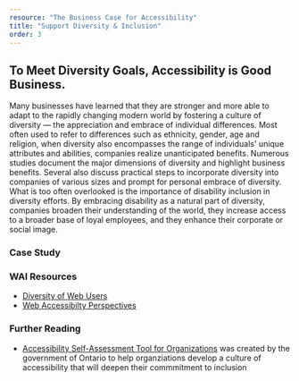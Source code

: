 ```yaml
---
resource: "The Business Case for Accessibility"
title: "Support Diversity & Inclusion"
order: 3
---
```


## To Meet Diversity Goals, Accessibility is Good Business. 

Many businesses have learned that they are stronger and more able to adapt to the rapidly changing modern world by fostering a culture of diversity — the appreciation and embrace of individual differences.  Most often used to refer to differences such as ethnicity, gender, age and religion, when diversity also encompasses the range of individuals' unique attributes and abilities, companies realize unanticipated benefits. Numerous studies document the major dimensions of diversity and highlight business benefits. Several also discuss practical steps to incorporate diversity into companies of various sizes and prompt for personal embrace of diversity. What is too often overlooked is the importance of disability inclusion in diversity efforts. By embracing disability as a natural part of diversity, companies broaden their understanding of the world, they increase access to a broader base of loyal employees, and they enhance their corporate or social image.    

### Case Study

### WAI Resources
* [Diversity of Web Users](https://www.w3.org/WAI/intro/people-use-web/diversity)
* [Web Accessibilty Perspectives](https://www.w3.org/WAI/perspectives/)

### Further Reading
* [Accessibility Self-Assessment Tool for Organizations](https://beyondcompliancetool.ca/) was created by the government of Ontario to help organziations develop a culture of accessibility that will deepen their commmitment to inclusion

